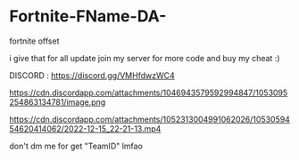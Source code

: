 # Fortnite-FName-DA-
fortnite offset


i give that for all update
join my server for more code and buy my cheat :)


DISCORD : https://discord.gg/VMHfdwzWC4



https://cdn.discordapp.com/attachments/1046943579592994847/1053095254863134781/image.png

https://cdn.discordapp.com/attachments/1052313004991062026/1053059454620414062/2022-12-15_22-21-13.mp4

don't dm me for get "TeamID" lmfao
